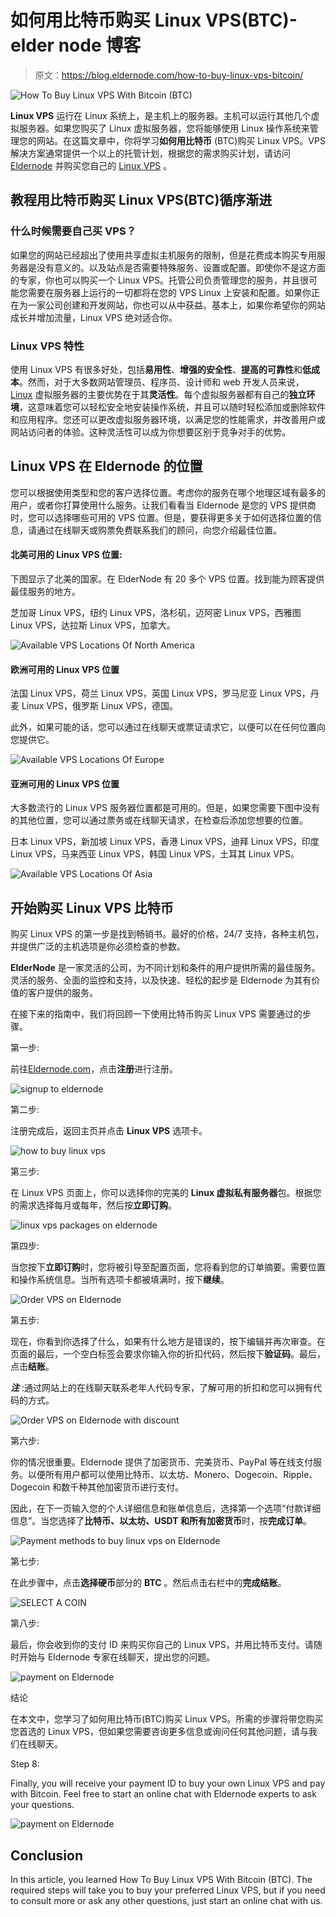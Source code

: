 # 如何用比特币购买 Linux VPS(BTC)-elder node 博客

> 原文：<https://blog.eldernode.com/how-to-buy-linux-vps-bitcoin/>

![How To Buy Linux VPS With Bitcoin (BTC)](img/8677fcf823767c3601e1ee15a9c45b9d.png)

**Linux VPS** 运行在 Linux 系统上，是主机上的服务器。主机可以运行其他几个虚拟服务器。如果您购买了 Linux 虚拟服务器，您将能够使用 Linux 操作系统来管理您的网站。在这篇文章中，你将学习**如何用比特币** (BTC)购买 Linux VPS。VPS 解决方案通常提供一个以上的托管计划，根据您的需求购买计划，请访问 [Eldernode](https://eldernode.com/) 并购买您自己的 [Linux VPS](https://eldernode.com/linux-vps/) 。

## **教程用比特币购买 Linux VPS(BTC)循序渐进**

### **什么时候需要自己买 VPS？**

如果您的网站已经超出了使用共享虚拟主机服务的限制，但是花费成本购买专用服务器是没有意义的。以及站点是否需要特殊服务、设置或配置。即使你不是这方面的专家，你也可以购买一个 Linux VPS。托管公司负责管理您的服务，并且很可能您需要在服务器上运行的一切都将在您的 VPS Linux 上安装和配置。如果你正在为一家公司创建和开发网站，你也可以从中获益。基本上，如果你希望你的网站成长并增加流量，Linux VPS 绝对适合你。

### **Linux VPS 特性**

使用 Linux VPS 有很多好处，包括**易用性**、**增强的安全性**、**提高的可靠性**和**低成本**。然而，对于大多数网站管理员、程序员、设计师和 web 开发人员来说， [Linux](https://blog.eldernode.com/tag/linux/) 虚拟服务器的主要优势在于其**灵活性**。每个虚拟服务器都有自己的**独立环境**，这意味着您可以轻松安全地安装操作系统，并且可以随时轻松添加或删除软件和应用程序。您还可以更改虚拟服务器环境，以满足您的性能需求，并改善用户或网站访问者的体验。这种灵活性可以成为你想要区别于竞争对手的优势。

## **Linux VPS 在 Eldernode** 的位置

您可以根据使用类型和您的客户选择位置。考虑你的服务在哪个地理区域有最多的用户，或者你打算使用什么服务。让我们看看当 Eldernode 是您的 VPS 提供商时，您可以选择哪些可用的 VPS 位置。但是，要获得更多关于如何选择位置的信息，请通过在线聊天或购票免费联系我们的顾问，向您介绍最佳位置。

#### **北美可用的 Linux VPS 位置:**

下图显示了北美的国家。在 ElderNode 有 20 多个 VPS 位置。找到能为顾客提供最佳服务的地方。

芝加哥 Linux VPS，纽约 Linux VPS，洛杉矶，迈阿密 Linux VPS，西雅图 Linux VPS，达拉斯 Linux VPS，加拿大。

![Available VPS Locations Of North America](img/4e64a7b138980e931885868dfc975c5e.png)

#### **欧洲可用的 Linux VPS 位置**

法国 Linux VPS，荷兰 Linux VPS，英国 Linux VPS，罗马尼亚 Linux VPS，丹麦 Linux VPS，俄罗斯 Linux VPS，德国。

此外，如果可能的话，您可以通过在线聊天或票证请求它，以便可以在任何位置向您提供它。

![Available VPS Locations Of Europe](img/c739187022b5f56d7b0712e85ae9659f.png)

#### **亚洲可用的 Linux VPS 位置**

大多数流行的 Linux VPS 服务器位置都是可用的。但是，如果您需要下图中没有的其他位置，您可以通过票务或在线聊天请求，在检查后添加您想要的位置。

日本 Linux VPS，新加坡 Linux VPS，香港 Linux VPS，迪拜 Linux VPS，印度 Linux VPS，马来西亚 Linux VPS，韩国 Linux VPS，土耳其 Linux VPS。

![Available VPS Locations Of Asia](img/fb5e09db6d3d670b4d199f4b4dd1f039.png)

## **开始购买 Linux VPS 比特币**

购买 Linux VPS 的第一步是找到畅销书。最好的价格，24/7 支持，各种主机包，并提供广泛的主机选项是你必须检查的参数。

**ElderNode** 是一家灵活的公司，为不同计划和条件的用户提供所需的最佳服务。灵活的服务、全面的监控和支持，以及快速、轻松的起步是 Eldernode 为其有价值的客户提供的服务。

在接下来的指南中，我们将回顾一下使用比特币购买 Linux VPS 需要通过的步骤。

第一步:

前往[Eldernode.com](https://eldernode.com/)，点击**注册**进行注册。

![signup to eldernode](img/cf3a516dd494dc6e35c1570e5f1e4b4d.png)

第二步:

注册完成后，返回主页并点击 **Linux VPS** 选项卡。

![how to buy linux vps](img/7380b612a49ca6581295b20150644412.png)

第三步:

在 Linux VPS 页面上，你可以选择你的完美的 **Linux 虚拟私有服务器**包。根据您的需求选择每月或每年，然后按**立即订购**。

![linux vps packages on eldernode](img/3145206e79e6ff716fd5c8c0e6fc3f15.png)

第四步:

当您按下**立即订购**时，您将被引导至配置页面，您将看到您的订单摘要。需要位置和操作系统信息。当所有选项卡都被填满时，按下**继续**。

![Order VPS on Eldernode](img/20f975bd84b59a075e4dcacaf163169a.png)

第五步:

现在，你看到你选择了什么，如果有什么地方是错误的，按下编辑并再次审查。在页面的最后，一个空白标签会要求你输入你的折扣代码，然后按下**验证码**。最后，点击**结账**。

***注*** :通过网站上的在线聊天联系老年人代码专家，了解可用的折扣和您可以拥有代码的方式。

![Order VPS on Eldernode with discount](img/bce2e58067890faa9f29430cc7221b4a.png)

第六步:

你的情况很重要。Eldernode 提供了加密货币、完美货币、PayPal 等在线支付服务。以便所有用户都可以使用比特币、以太坊、Monero、Dogecoin、Ripple、Dogecoin 和数千种其他加密货币进行支付。

因此，在下一页输入您的个人详细信息和账单信息后，选择第一个选项“付款详细信息”。当您选择了**比特币、以太坊、USDT 和所有加密货币**时，按**完成订单**。

![Payment methods to buy linux vps on Eldernode](img/c099e346dd2579ddb4f039f8b4098562.png)

第七步:

在此步骤中，点击**选择硬币**部分的 **BTC** 。然后点击右栏中的**完成结账**。

![SELECT A COIN](img/45c19bb544bebbf539a0eecf900fe3a7.png)

第八步:

最后，你会收到你的支付 ID 来购买你自己的 Linux VPS，并用比特币支付。请随时开始与 Eldernode 专家在线聊天，提出您的问题。

![payment on Eldernode](img/4f97f648811d757d321fe8df7f76bb16.png)

结论

在本文中，您学习了如何用比特币(BTC)购买 Linux VPS。所需的步骤将带您购买您首选的 Linux VPS，但如果您需要咨询更多信息或询问任何其他问题，请与我们在线聊天。

Step 8:

Finally, you will receive your payment ID to buy your own Linux VPS and pay with Bitcoin. Feel free to start an online chat with Eldernode experts to ask your questions.

![payment on Eldernode](img/4f97f648811d757d321fe8df7f76bb16.png)

## Conclusion

In this article, you learned How To Buy Linux VPS With Bitcoin (BTC). The required steps will take you to buy your preferred Linux VPS, but if you need to consult more or ask any other questions, just start an online chat with us.